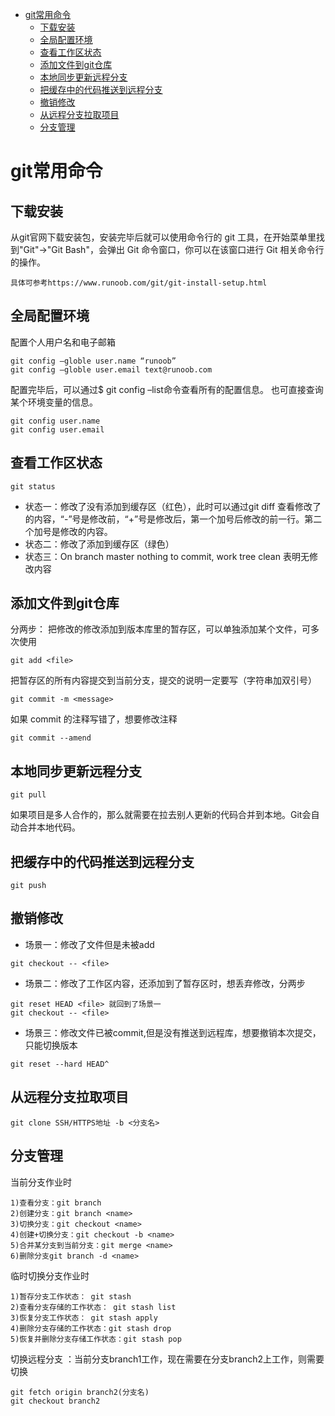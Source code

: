 - [git常用命令](#git常用命令)
  - [下载安装](#下载安装)
  - [全局配置环境](#全局配置环境)
  - [查看工作区状态](#查看工作区状态)
  - [添加文件到git仓库](#添加文件到git仓库)
  - [本地同步更新远程分支](#本地同步更新远程分支)
  - [把缓存中的代码推送到远程分支](#把缓存中的代码推送到远程分支)
  - [撤销修改](#撤销修改)
  - [从远程分支拉取项目](#从远程分支拉取项目)
  - [分支管理](#分支管理)

# git常用命令

## 下载安装

从git官网下载安装包，安装完毕后就可以使用命令行的 git 工具，在开始菜单里找到"Git"->"Git Bash"，会弹出 Git 命令窗口，你可以在该窗口进行 Git 相关命令行的操作。

```git
具体可参考https://www.runoob.com/git/git-install-setup.html
```

## 全局配置环境

配置个人用户名和电子邮箱

```git
git config –globle user.name “runoob”
git config –globle user.email text@runoob.com
```

配置完毕后，可以通过$ git config –list命令查看所有的配置信息。
也可直接查询某个环境变量的信息。

```git
git config user.name
git config user.email
```

## 查看工作区状态

```git
git status
```

- 状态一：修改了没有添加到缓存区（红色），此时可以通过git diff 查看修改了的内容，“-”号是修改前，“+”号是修改后，第一个加号后修改的前一行。第二个加号是修改的内容。
- 状态二：修改了添加到缓存区（绿色）
- 状态三：On branch master nothing to commit, work tree clean 表明无修改内容

## 添加文件到git仓库

分两步：
把修改的修改添加到版本库里的暂存区，可以单独添加某个文件，可多次使用

```git
git add <file>
```

把暂存区的所有内容提交到当前分支，提交的说明一定要写（字符串加双引号）

```git
git commit -m <message>
```

如果 commit 的注释写错了，想要修改注释

```git
git commit --amend
```

## 本地同步更新远程分支

```git
git pull
```

如果项目是多人合作的，那么就需要在拉去别人更新的代码合并到本地。Git会自动合并本地代码。

## 把缓存中的代码推送到远程分支

```git
git push
```

## 撤销修改

- 场景一：修改了文件但是未被add

```git
git checkout -- <file>
```

- 场景二：修改了工作区内容，还添加到了暂存区时，想丢弃修改，分两步

```git
git reset HEAD <file> 就回到了场景一
git checkout -- <file>
```

- 场景三：修改文件已被commit,但是没有推送到远程库，想要撤销本次提交，只能切换版本

```git
git reset --hard HEAD^
```

## 从远程分支拉取项目

```git
git clone SSH/HTTPS地址 -b <分支名>
```

## 分支管理

当前分支作业时

```git
1)查看分支：git branch
2)创建分支：git branch <name>
3)切换分支：git checkout <name>
4)创建+切换分支：git checkout -b <name>
5)合并某分支到当前分支：git merge <name>
6)删除分支git branch -d <name>
```

临时切换分支作业时

```git
1)暂存分支工作状态： git stash
2)查看分支存储的工作状态： git stash list
3)恢复分支工作状态： git stash apply
4)删除分支存储的工作状态：git stash drop
5)恢复并删除分支存储工作状态：git stash pop
```

切换远程分支
：当前分支branch1工作，现在需要在分支branch2上工作，则需要切换

```git
git fetch origin branch2(分支名)
git checkout branch2
```
